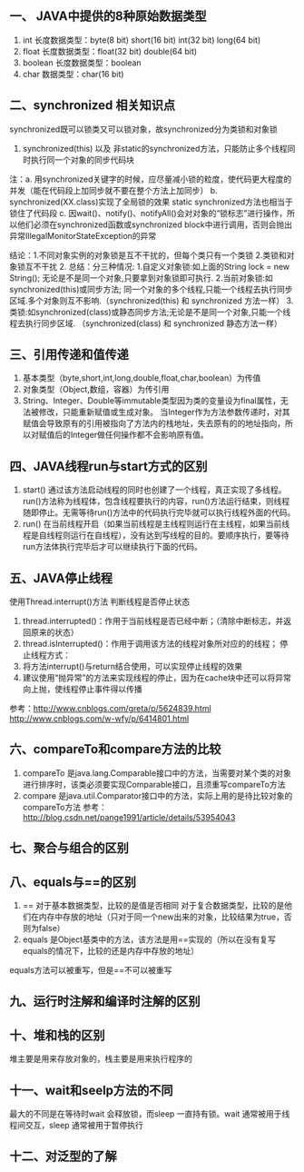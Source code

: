 ## 一、 JAVA中提供的8种原始数据类型
1. int 长度数据类型：byte(8 bit)  short(16 bit)  int(32 bit)  long(64 bit)
2. float 长度数据类型：float(32 bit)  double(64 bit)
3. boolean 长度数据类型：boolean
4. char 数据类型：char(16 bit)

## 二、synchronized 相关知识点
synchronized既可以锁类又可以锁对象，故synchronized分为类锁和对象锁
1. synchronized(this) 以及 非static的synchronized方法，只能防止多个线程同时执行同一个对象的同步代码块

注：a. 用synchronized关键字的时候，应尽量减小锁的粒度，使代码更大程度的并发（能在代码段上加同步就不要在整个方法上加同步）
b. synchronized(XX.class)实现了全局锁的效果
  static synchronized方法也相当于锁住了代码段
c. 因wait()、notify()、notifyAll()会对对象的“锁标志”进行操作，所以他们必须在synchronized函数或synchronized block中进行调用，否则会抛出异常IllegalMonitorStateException的异常

结论：1.不同对象实例的对象锁是互不干扰的，但每个类只有一个类锁
     2.类锁和对象锁互不干扰
2. 总结：分三种情况:
 1.自定义对象锁:如上面的String lock = new String(); 无论是不是同一个对象,只要拿到对象锁即可执行.
 2.当前对象锁:如synchronized(this)或同步方法; 同一个对象的多个线程,只能一个线程去执行同步区域.多个对象则互不影响.（synchronized(this) 和 synchronized 方法一样）
 3.类锁:如synchronized(class)或静态同步方法;无论是不是同一个对象,只能一个线程去执行同步区域.
 （synchronized(class) 和 synchronized 静态方法一样）

## 三、引用传递和值传递
1. 基本类型（byte,short,int,long,double,float,char,boolean）为传值
2. 对象类型（Object,数组，容器）为传引用
3. String、Integer、Double等immutable类型因为类的变量设为final属性，无法被修改，只能重新赋值或生成对象。
当Integer作为方法参数传递时，对其赋值会导致原有的引用被指向了方法内的栈地址，失去原有的的地址指向，所以对赋值后的Integer做任何操作都不会影响原有值。

## 四、JAVA线程run与start方式的区别
1. start() 通过该方法启动线程的同时也创建了一个线程，真正实现了多线程。run()方法称为线程体，包含线程要执行的内容，run()方法运行结束，则线程随即停止。无需等待run()方法中的代码执行完毕就可以执行线程外面的代码。
2. run() 在当前线程开启（如果当前线程是主线程则运行在主线程，如果当前线程是自线程则运行在自线程），没有达到写线程的目的。要顺序执行，要等待run方法体执行完毕后才可以继续执行下面的代码。

## 五、JAVA停止线程
使用Thread.interrupt()方法
判断线程是否停止状态
1. thread.interrupted()：作用于当前线程是否已经中断；（清除中断标志，并返回原来的状态）
2. thread.isInterrupted()：作用于调用该方法的线程对象所对应的的线程；
停止线程方式：
1. 将方法interrupt()与return结合使用，可以实现停止线程的效果
2. 建议使用“抛异常”的方法来实现线程的停止，因为在cache块中还可以将异常向上抛，使线程停止事件得以传播

参考：http://www.cnblogs.com/greta/p/5624839.html
http://www.cnblogs.com/w-wfy/p/6414801.html

## 六、compareTo和compare方法的比较
1. compareTo 是java.lang.Comparable接口中的方法，当需要对某个类的对象进行排序时，该类必须要实现Comparable接口，且须重写compareTo方法
2. compare 是java.util.Comparator接口中的方法，实际上用的是待比较对象的compareTo方法
参考：http://blog.csdn.net/pange1991/article/details/53954043
## 七、聚合与组合的区别

## 八、equals与==的区别
1. ==
对于基本数据类型，比较的是值是否相同
对于复合数据类型，比较的是他们在内存中存放的地址（只对于同一个new出来的对象，比较结果为true，否则为false）
2. equals
是Object基类中的方法，该方法是用==实现的（所以在没有复写equals的情况下，比较的还是内存中存放的地址）

equals方法可以被重写，但是==不可以被重写

## 九、运行时注解和编译时注解的区别

## 十、堆和栈的区别
堆主要是用来存放对象的，栈主要是用来执行程序的

## 十一、wait和seelp方法的不同
最大的不同是在等待时wait 会释放锁，而sleep 一直持有锁。wait 通常被用于线程间交互，sleep 通常被用于暂停执行

## 十二、对泛型的了解
